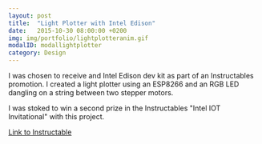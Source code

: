 ```yaml
---
layout: post
title:  "Light Plotter with Intel Edison"
date:   2015-10-30 08:00:00 +0200
img: img/portfolio/lightplotteranim.gif
modalID: modallightplotter
category: Design
---
```

I was chosen to receive and Intel Edison dev kit as part of an Instructables promotion. I created a light plotter using an ESP8266 and an RGB LED dangling on a string between two stepper motors.

I was stoked to win a second prize in the Instructables "Intel IOT Invitational" with this project.

[Link to Instructable](http://www.instructables.com/id/Light-Plotter-with-Intel-Edison/)